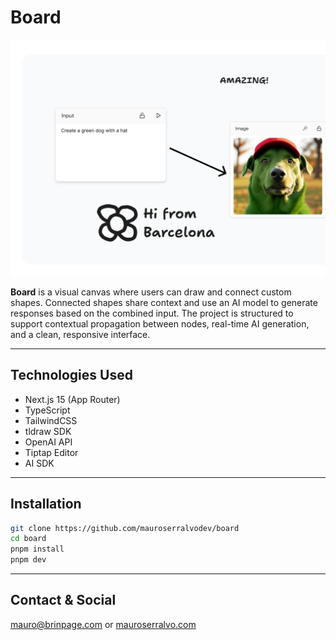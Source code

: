 # Board

![Board Screenshot](./public/board2.png)

**Board** is a visual canvas where users can draw and connect custom shapes. Connected shapes share context and use an AI model to generate responses based on the combined input. The project is structured to support contextual propagation between nodes, real-time AI generation, and a clean, responsive interface.

---

## Technologies Used

- Next.js 15 (App Router)
- TypeScript
- TailwindCSS
- tldraw SDK
- OpenAI API
- Tiptap Editor
- AI SDK

---

## Installation

```bash
git clone https://github.com/mauroserralvodev/board
cd board
pnpm install
pnpm dev
```

---

## Contact & Social

mauro@brinpage.com or [mauroserralvo.com](https://mauroserralvo.com)
